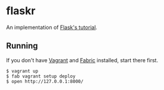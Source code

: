 flaskr
======

An implementation of [Flask's
tutorial](http://flask.pocoo.org/docs/tutorial/introduction/).

Running
-------

If you don't have [Vagrant](http://www.vagrantup.com/) and
[Fabric](http://fabfile.org/) installed, start there first.

    $ vagrant up
    $ fab vagrant setup deploy
    $ open http://127.0.0.1:8000/
